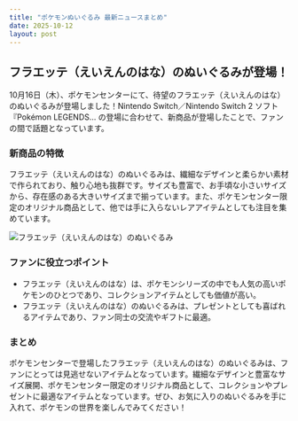 ```yaml
---
title: "ポケモンぬいぐるみ 最新ニュースまとめ"
date: 2025-10-12
layout: post
---
```


## フラエッテ（えいえんのはな）のぬいぐるみが登場！

10月16日（木）、ポケモンセンターにて、待望のフラエッテ（えいえんのはな）のぬいぐるみが登場しました！Nintendo Switch／Nintendo Switch 2 ソフト『Pokémon LEGENDS... の登場に合わせて、新商品が登場したことで、ファンの間で話題となっています。

### 新商品の特徴

フラエッテ（えいえんのはな）のぬいぐるみは、繊細なデザインと柔らかい素材で作られており、触り心地も抜群です。サイズも豊富で、お手頃な小さいサイズから、存在感のある大きいサイズまで揃っています。また、ポケモンセンター限定のオリジナル商品として、他では手に入らないレアアイテムとしても注目を集めています。

![フラエッテ（えいえんのはな）のぬいぐるみ](https://www.pokemon.co.jp/goods/2025/10/251003_to02.jpg)

### ファンに役立つポイント

- フラエッテ（えいえんのはな）は、ポケモンシリーズの中でも人気の高いポケモンのひとつであり、コレクションアイテムとしても価値が高い。
- フラエッテ（えいえんのはな）のぬいぐるみは、プレゼントとしても喜ばれるアイテムであり、ファン同士の交流やギフトに最適。

### まとめ

ポケモンセンターで登場したフラエッテ（えいえんのはな）のぬいぐるみは、ファンにとっては見逃せないアイテムとなっています。繊細なデザインと豊富なサイズ展開、ポケモンセンター限定のオリジナル商品として、コレクションやプレゼントに最適なアイテムとなっています。ぜひ、お気に入りのぬいぐるみを手に入れて、ポケモンの世界を楽しんでみてください！